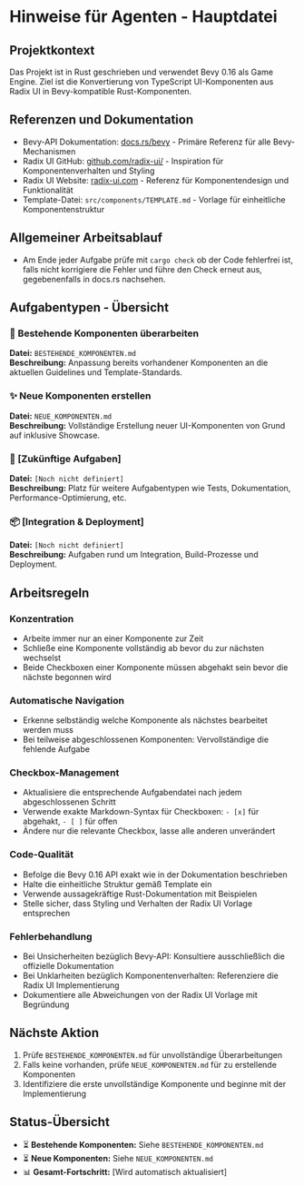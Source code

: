 # Hinweise für Agenten - Hauptdatei

## Projektkontext
Das Projekt ist in Rust geschrieben und verwendet Bevy 0.16 als Game Engine. Ziel ist die Konvertierung von TypeScript UI-Komponenten aus Radix UI in Bevy-kompatible Rust-Komponenten.

## Referenzen und Dokumentation
* Bevy-API Dokumentation: [docs.rs/bevy](https://docs.rs/bevy/0.16.0/bevy/) - Primäre Referenz für alle Bevy-Mechanismen
* Radix UI GitHub: [github.com/radix-ui/](https://github.com/radix-ui/) - Inspiration für Komponentenverhalten und Styling
* Radix UI Website: [radix-ui.com](https://radix-ui.com) - Referenz für Komponentendesign und Funktionalität
* Template-Datei: `src/components/TEMPLATE.md` - Vorlage für einheitliche Komponentenstruktur

## Allgemeiner Arbeitsablauf

* Am Ende jeder Aufgabe prüfe mit `cargo check` ob der Code fehlerfrei ist, falls nicht korrigiere die Fehler und führe den Check erneut aus, gegebenenfalls in docs.rs nachsehen.

## Aufgabentypen - Übersicht

### 🔄 Bestehende Komponenten überarbeiten
**Datei:** `BESTEHENDE_KOMPONENTEN.md`  
**Beschreibung:** Anpassung bereits vorhandener Komponenten an die aktuellen Guidelines und Template-Standards.

### ✨ Neue Komponenten erstellen  
**Datei:** `NEUE_KOMPONENTEN.md`  
**Beschreibung:** Vollständige Erstellung neuer UI-Komponenten von Grund auf inklusive Showcase.

### 🔧 [Zukünftige Aufgaben]
**Datei:** `[Noch nicht definiert]`  
**Beschreibung:** Platz für weitere Aufgabentypen wie Tests, Dokumentation, Performance-Optimierung, etc.

### 📦 [Integration & Deployment]
**Datei:** `[Noch nicht definiert]`  
**Beschreibung:** Aufgaben rund um Integration, Build-Prozesse und Deployment.

## Arbeitsregeln

### Konzentration
* Arbeite immer nur an einer Komponente zur Zeit
* Schließe eine Komponente vollständig ab bevor du zur nächsten wechselst
* Beide Checkboxen einer Komponente müssen abgehakt sein bevor die nächste begonnen wird

### Automatische Navigation
* Erkenne selbständig welche Komponente als nächstes bearbeitet werden muss
* Bei teilweise abgeschlossenen Komponenten: Vervollständige die fehlende Aufgabe

### Checkbox-Management
* Aktualisiere die entsprechende Aufgabendatei nach jedem abgeschlossenen Schritt
* Verwende exakte Markdown-Syntax für Checkboxen: `- [x]` für abgehakt, `- [ ]` für offen
* Ändere nur die relevante Checkbox, lasse alle anderen unverändert

### Code-Qualität
* Befolge die Bevy 0.16 API exakt wie in der Dokumentation beschrieben
* Halte die einheitliche Struktur gemäß Template ein
* Verwende aussagekräftige Rust-Dokumentation mit Beispielen
* Stelle sicher, dass Styling und Verhalten der Radix UI Vorlage entsprechen

### Fehlerbehandlung
* Bei Unsicherheiten bezüglich Bevy-API: Konsultiere ausschließlich die offizielle Dokumentation
* Bei Unklarheiten bezüglich Komponentenverhalten: Referenziere die Radix UI Implementierung
* Dokumentiere alle Abweichungen von der Radix UI Vorlage mit Begründung

## Nächste Aktion
1. Prüfe `BESTEHENDE_KOMPONENTEN.md` für unvollständige Überarbeitungen
2. Falls keine vorhanden, prüfe `NEUE_KOMPONENTEN.md` für zu erstellende Komponenten
3. Identifiziere die erste unvollständige Komponente und beginne mit der Implementierung

## Status-Übersicht
- ⏳ **Bestehende Komponenten:** Siehe `BESTEHENDE_KOMPONENTEN.md`
- ⏳ **Neue Komponenten:** Siehe `NEUE_KOMPONENTEN.md`
- 📊 **Gesamt-Fortschritt:** [Wird automatisch aktualisiert]
